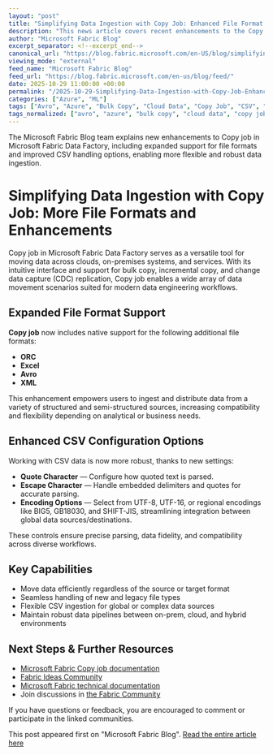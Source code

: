 ```yaml
---
layout: "post"
title: "Simplifying Data Ingestion with Copy Job: Enhanced File Format Support in Microsoft Fabric Data Factory"
description: "This news article covers recent enhancements to the Copy job in Microsoft Fabric Data Factory, focusing on expanded file format support and improved CSV configuration options. It details how Copy job now supports ORC, Excel, Avro, and XML formats, in addition to more granular control over CSV data ingestion through new Quote, Escape, and Encoding settings. Readers will learn how these features streamline data movement, improve compatibility across sources, and ensure data fidelity for complex ingestion workflows in data engineering and analytics."
author: "Microsoft Fabric Blog"
excerpt_separator: <!--excerpt_end-->
canonical_url: "https://blog.fabric.microsoft.com/en-US/blog/simplifying-data-ingestion-with-copy-job-more-file-formats-with-enhancements/"
viewing_mode: "external"
feed_name: "Microsoft Fabric Blog"
feed_url: "https://blog.fabric.microsoft.com/en-us/blog/feed/"
date: 2025-10-29 11:00:00 +00:00
permalink: "/2025-10-29-Simplifying-Data-Ingestion-with-Copy-Job-Enhanced-File-Format-Support-in-Microsoft-Fabric-Data-Factory.html"
categories: ["Azure", "ML"]
tags: ["Avro", "Azure", "Bulk Copy", "Cloud Data", "Copy Job", "CSV", "Data Engineering", "Data Factory", "Data Ingestion", "Data Movement", "Encoding", "Excel", "File Formats", "Incremental Copy", "Integration", "Microsoft Fabric", "ML", "News", "ORC", "XML"]
tags_normalized: ["avro", "azure", "bulk copy", "cloud data", "copy job", "csv", "data engineering", "data factory", "data ingestion", "data movement", "encoding", "excel", "file formats", "incremental copy", "integration", "microsoft fabric", "ml", "news", "orc", "xml"]
---
```


The Microsoft Fabric Blog team explains new enhancements to Copy job in Microsoft Fabric Data Factory, including expanded support for file formats and improved CSV handling options, enabling more flexible and robust data ingestion.<!--excerpt_end-->

# Simplifying Data Ingestion with Copy Job: More File Formats and Enhancements

Copy job in Microsoft Fabric Data Factory serves as a versatile tool for moving data across clouds, on-premises systems, and services. With its intuitive interface and support for bulk copy, incremental copy, and change data capture (CDC) replication, Copy job enables a wide array of data movement scenarios suited for modern data engineering workflows.

## Expanded File Format Support

**Copy job** now includes native support for the following additional file formats:

- **ORC**
- **Excel**
- **Avro**
- **XML**

This enhancement empowers users to ingest and distribute data from a variety of structured and semi-structured sources, increasing compatibility and flexibility depending on analytical or business needs.

## Enhanced CSV Configuration Options

Working with CSV data is now more robust, thanks to new settings:

- **Quote Character** — Configure how quoted text is parsed.
- **Escape Character** — Handle embedded delimiters and quotes for accurate parsing.
- **Encoding Options** — Select from UTF-8, UTF-16, or regional encodings like BIG5, GB18030, and SHIFT-JIS, streamlining integration between global data sources/destinations.

These controls ensure precise parsing, data fidelity, and compatibility across diverse workflows.

## Key Capabilities

- Move data efficiently regardless of the source or target format
- Seamless handling of new and legacy file types
- Flexible CSV ingestion for global or complex data sources
- Maintain robust data pipelines between on-prem, cloud, and hybrid environments

## Next Steps & Further Resources

- [Microsoft Fabric Copy job documentation](https://learn.microsoft.com/fabric/data-factory/what-is-copy-job)
- [Fabric Ideas Community](https://community.fabric.microsoft.com/t5/Fabric-Ideas/idb-p/fbc_ideas/label-name/data%20factory%20%7C%20copy%20job)
- [Microsoft Fabric technical documentation](https://aka.ms/FabricBlog/docs)
- Join discussions in [the Fabric Community](https://community.fabric.microsoft.com/t5/Copy-job/bd-p/db_copyjob)

If you have questions or feedback, you are encouraged to comment or participate in the linked communities.

This post appeared first on "Microsoft Fabric Blog". [Read the entire article here](https://blog.fabric.microsoft.com/en-US/blog/simplifying-data-ingestion-with-copy-job-more-file-formats-with-enhancements/)
